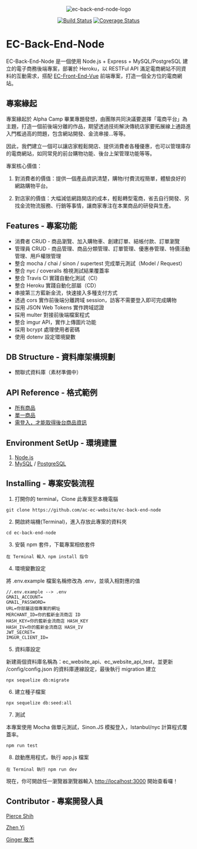 <p align="center">
  <img src="https://github.com/ac-ec-website/ec-back-end-node/blob/master/ec-back-end-node-logo.png" alt="ec-back-end-node-logo"/>
</p>

<p align="center">
  <a href="https://travis-ci.org/ac-ec-website/ec-back-end-node"><img src="https://travis-ci.org/ac-ec-website/ec-back-end-node.svg?branch=master" alt="Build Status"></a>
  <a href="https://coveralls.io/github/ac-ec-website/ec-back-end-node"><img src="https://coveralls.io/repos/github/ac-ec-website/ec-back-end-node/badge.svg" alt="Coverage Status"></a>
</p>

# EC-Back-End-Node

EC-Back-End-Node 是一個使用 Node.js + Express + MySQL/PostgreSQL 建立的電子商務後端專案，部署於 Heroku，以 RESTFul API 滿足電商網站不同資料的互動需求，搭配 [EC-Front-End-Vue](https://github.com/ac-ec-website/ec-front-end-vue) 前端專案，打造一個全方位的電商網站。

## 專案緣起

專案緣起於 Alpha Camp 畢業專題發想，由團隊共同決議要選擇「電商平台」為主題，打造一個前後端分離的作品，期望透過技術解決傳統店家要拓展線上通路進入門檻過高的問題，包含網站開發、金流串接...等等。

因此，我們建立一個可以讓店家輕鬆開店、提供消費者各種優惠，也可以管理庫存的電商網站，如同常見的前台購物功能、後台上架管理功能等等。

專案核心價值：

1. 對消費者的價值：提供一個產品資訊清楚，購物/付費流程簡單，體驗良好的網路購物平台。

2. 對店家的價值：大幅減低網路開店的成本，輕鬆轉型電商，省去自行開發、另找金流物流服務、行銷等事情，讓商家專注在本業商品的研發與生產。

## Features - 專案功能

- 消費者 CRUD - 商品瀏覽、加入購物車、創建訂單、結帳付款、訂單瀏覽
- 管理員 CRUD - 商品管理、商品分類管理、訂單管理、優惠券管理、特價活動管理、用戶權限管理
- 整合 mocha / chai / sinon / supertest 完成單元測試（Model / Request）
- 整合 nyc / coveralls 檢視測試結果覆蓋率
- 整合 Travis CI 實踐自動化測試（CI）
- 整合 Heroku 實踐自動化部屬（CD）
- 串接第三方藍新金流，快速接入多種支付方式
- 透過 cors 實作前後端分離跨域 session，訪客不需要登入即可完成購物
- 採用 JSON Web Tokens 實作跨域認證
- 採用 multer 對接前後端檔案程式
- 整合 imgur API，實作上傳圖片功能
- 採用 bcrypt 處理使用者密碼
- 使用 dotenv 設定環境變數

## DB Structure - 資料庫架構規劃

- 關聯式資料庫（素材準備中）

## API Reference - 格式範例

- [所有商品](https://ec-website-api.herokuapp.com/api/products)
- [單一商品](https://ec-website-api.herokuapp.com/api/products/1)
- [需登入，才能取得後台商品資訊](https://ec-website-api.herokuapp.com/api/admin/products)

## Environment SetUp - 環境建置

1. [Node.js](https://nodejs.org/en/)
2. [MySQL](https://www.mysql.com/) / [PostgreSQL](https://www.postgresql.org/)

## Installing - 專案安裝流程

1. 打開你的 terminal，Clone 此專案至本機電腦

```
git clone https://github.com/ac-ec-website/ec-back-end-node
```

2. 開啟終端機(Terminal)，進入存放此專案的資料夾

```
cd ec-back-end-node
```

3. 安裝 npm 套件，下載專案相依套件

```
在 Terminal 輸入 npm install 指令
```

4. 環境變數設定

將 .env.example 檔案名稱修改為 .env，並填入相對應的值

```
//.env.example --> .env
GMAIL_ACCOUNT=
GMAIL_PASSWORD=
URL=你部屬這個專案的網址
MERCHANT_ID=你的藍新金流商店 ID
HASH_KEY=你的藍新金流商店 HASH_KEY
HASH_IV=你的藍新金流商店 HASH_IV
JWT_SECRET=
IMGUR_CLIENT_ID=
```

5. 資料庫設定

新建兩個資料庫名稱為：ec_website_api、ec_website_api_test，並更新 /config/config.json 的資料庫連線設定，最後執行 migration 建立

```
npx sequelize db:migrate
```

6. 建立種子檔案

```
npx sequelize db:seed:all
```

7. 測試

本專案使用 Mocha 做單元測試，Sinon.JS 模擬登入，Istanbul/nyc 計算程式覆蓋率。

```
npm run test
```

8. 啟動應用程式，執行 app.js 檔案

```
在 Terminal 執行 npm run dev
```

現在，你可開啟任一瀏覽器瀏覽器輸入 [http://localhost:3000](http://localhost:3000) 開始查看囉！

## Contributor - 專案開發人員

[Pierce Shih](https://github.com/pierceshih15)

[Zhen Yi](https://github.com/asd8116)

[Ginger 敬杰](https://github.com/Lianginger)
